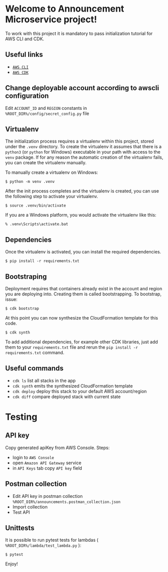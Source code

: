 
# Welcome to Announcement Microservice project!

To work with this project it is mandatory to pass initialization tutorial for AWS CLI and CDK.

## Useful links

 * [`AWS CLI`](https://docs.aws.amazon.com/cli/latest/userguide/cli-configure-quickstart.html)
 * [`AWS CDK`](https://docs.aws.amazon.com/cdk/latest/guide/getting_started.html)

## Change deployable account according to awscli configuration

Edit `ACCOUNT_ID` and `REGION` constants in `%ROOT_DIR%/config/secret_config.py` file

## Virtualenv

The initialization process requires a virtualenv within this project, stored under the `.venv`
directory.  To create the virtualenv it assumes that there is a `python3`
(or `python` for Windows) executable in your path with access to the `venv`
package. If for any reason the automatic creation of the virtualenv fails,
you can create the virtualenv manually.

To manually create a virtualenv on Windows:

```
$ python -m venv .venv
```

After the init process completes and the virtualenv is created, you can use the following
step to activate your virtualenv.

```
$ source .venv/bin/activate
```

If you are a Windows platform, you would activate the virtualenv like this:

```
% .venv\Scripts\activate.bat
```

## Dependencies

Once the virtualenv is activated, you can install the required dependencies.

```
$ pip install -r requirements.txt
```

## Bootstraping

Deployment requires that containers already exist in the account and region you are deploying into. Creating them is called bootstrapping. To bootstrap, issue:

```
$ cdk bootstrap
```

At this point you can now synthesize the CloudFormation template for this code.

```
$ cdk synth
```

To add additional dependencies, for example other CDK libraries, just add
them to your `requirements.txt` file and rerun the `pip install -r requirements.txt`
command.

## Useful commands

 * `cdk ls`          list all stacks in the app
 * `cdk synth`       emits the synthesized CloudFormation template
 * `cdk deploy`      deploy this stack to your default AWS account/region
 * `cdk diff`        compare deployed stack with current state

# Testing

## API key

Copy generated apiKey from AWS Console. Steps:
 
 * login to `AWS Console`
 * open `Amazon API Gateway` service
 * in `API Keys` tab copy `API key` field 

## Postman collection

 * Edit API key in postman collection `%ROOT_DIR%/announcements.postman_collection.json`
 * Import collection
 * Test API

## Unittests

It is possible to run pytest tests for lambdas ( `%ROOT_DIR%/lambda/test_lambda.py` ): 
```
$ pytest
```

Enjoy!
